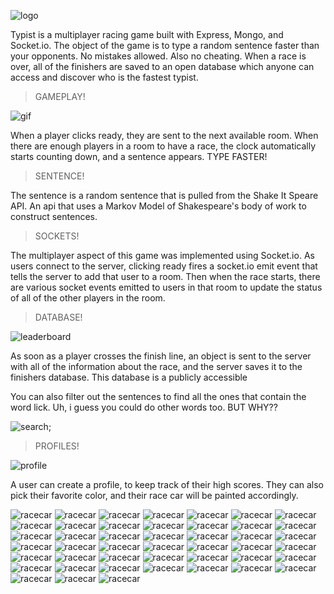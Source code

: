 ![logo](./md_images/logo.png)

Typist is a multiplayer racing game built with Express, Mongo, and Socket.io.  The object of the game is to type a random sentence faster than your opponents.  No mistakes allowed.  Also no cheating.  When a race is over, all of the finishers are saved to an open database which anyone can access and discover who is the fastest typist.

> GAMEPLAY!

![gif](./md_images/gameplay.gif)

When a player clicks ready, they are sent to the next available room.  When there are enough players in a room to have a race, the clock automatically starts counting down, and a sentence appears.  TYPE FASTER!


> SENTENCE!

The sentence is a random sentence that is pulled from the Shake It Speare API.  An api that uses a Markov Model of Shakespeare's body of work to construct sentences.

> SOCKETS!

The multiplayer aspect of this game was implemented using Socket.io.  As users connect to the server, clicking ready fires a socket.io emit event that tells the server to add that user to a room.  Then when the race starts, there are various socket events emitted to users in that room to update the status of all of the other players in the room.

>  DATABASE!

![leaderboard](./md_images/leaderboard.png)

As soon as a player crosses the finish line, an object is sent to the server with all of the information about the race, and the server saves it to the finishers database.  This database is a publicly accessible

You can also filter out the sentences to find all the ones that contain the word lick.  Uh, i guess you could do other words too.  BUT WHY??

![search](./md_images/search.png);

>  PROFILES!

![profile](./md_images/profile.png)


A user can create a profile, to keep track of their high scores.  They can also pick their favorite color, and their race car will be painted accordingly.

![racecar](./md_images/racecar.png)
![racecar](./md_images/racecar.png)
![racecar](./md_images/racecar.png)
![racecar](./md_images/racecar.png)
![racecar](./md_images/racecar.png)
![racecar](./md_images/racecar.png)
![racecar](./md_images/racecar.png)
![racecar](./md_images/racecar.png)
![racecar](./md_images/racecar.png)
![racecar](./md_images/racecar.png)
![racecar](./md_images/racecar.png)
![racecar](./md_images/racecar.png)
![racecar](./md_images/racecar.png)
![racecar](./md_images/racecar.png)
![racecar](./md_images/racecar.png)
![racecar](./md_images/racecar.png)
![racecar](./md_images/racecar.png)
![racecar](./md_images/racecar.png)
![racecar](./md_images/racecar.png)
![racecar](./md_images/racecar.png)
![racecar](./md_images/racecar.png)
![racecar](./md_images/racecar.png)
![racecar](./md_images/racecar.png)
![racecar](./md_images/racecar.png)
![racecar](./md_images/racecar.png)
![racecar](./md_images/racecar.png)
![racecar](./md_images/racecar.png)
![racecar](./md_images/racecar.png)
![racecar](./md_images/racecar.png)
![racecar](./md_images/racecar.png)
![racecar](./md_images/racecar.png)
![racecar](./md_images/racecar.png)
![racecar](./md_images/racecar.png)
![racecar](./md_images/racecar.png)
![racecar](./md_images/racecar.png)
![racecar](./md_images/racecar.png)
![racecar](./md_images/racecar.png)
![racecar](./md_images/racecar.png)
![racecar](./md_images/racecar.png)
![racecar](./md_images/racecar.png)
![racecar](./md_images/racecar.png)
![racecar](./md_images/racecar.png)
![racecar](./md_images/racecar.png)
![racecar](./md_images/racecar.png)
![racecar](./md_images/racecar.png)
